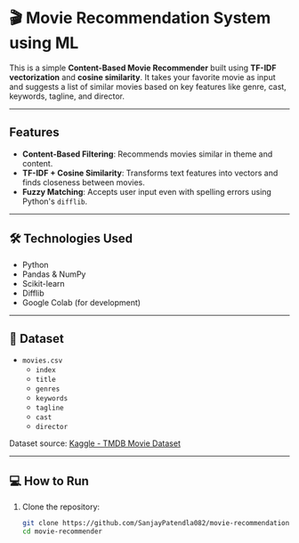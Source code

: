 # 🎬 Movie Recommendation System using ML

This is a simple **Content-Based Movie Recommender** built using **TF-IDF vectorization** and **cosine similarity**. It takes your favorite movie as input and suggests a list of similar movies based on key features like genre, cast, keywords, tagline, and director.

---

## Features

-  **Content-Based Filtering**: Recommends movies similar in theme and content.
-  **TF-IDF + Cosine Similarity**: Transforms text features into vectors and finds closeness between movies.
-  **Fuzzy Matching**: Accepts user input even with spelling errors using Python's `difflib`.

---

## 🛠️ Technologies Used

- Python
- Pandas & NumPy
- Scikit-learn
- Difflib
- Google Colab (for development)

---

## 📂 Dataset

- `movies.csv` 
  - `index`
  - `title`
  - `genres`
  - `keywords`
  - `tagline`
  - `cast`
  - `director`

Dataset source: [Kaggle - TMDB Movie Dataset](https://www.kaggle.com/datasets)

---

## 💻 How to Run

1. Clone the repository:
   ```bash
   git clone https://github.com/SanjayPatendla082/movie-recommendation-using-ml.git
   cd movie-recommender
